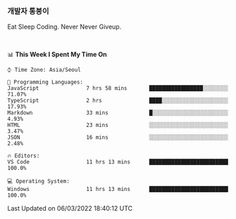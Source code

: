 ### 개발자 통붕이
Eat Sleep Coding.
Never Never Giveup.

<br/>

<!--START_SECTION:waka-->
📊 **This Week I Spent My Time On** 

```text
⌚︎ Time Zone: Asia/Seoul

💬 Programming Languages: 
JavaScript               7 hrs 58 mins       █████████████████░░░░░░░░   71.07% 
TypeScript               2 hrs               ████░░░░░░░░░░░░░░░░░░░░░   17.93% 
Markdown                 33 mins             █░░░░░░░░░░░░░░░░░░░░░░░░   4.93% 
HTML                     23 mins             ░░░░░░░░░░░░░░░░░░░░░░░░░   3.47% 
JSON                     16 mins             ░░░░░░░░░░░░░░░░░░░░░░░░░   2.48%

🔥 Editors: 
VS Code                  11 hrs 13 mins      █████████████████████████   100.0%

💻 Operating System: 
Windows                  11 hrs 13 mins      █████████████████████████   100.0%

```


 Last Updated on 06/03/2022 18:40:12 UTC
<!--END_SECTION:waka-->
